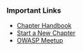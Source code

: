 ### Important Links
* [Chapter Handbook](/www-policy/operational/chapter-handbook-existing)
* [Start a New Chapter](https://owasporg.atlassian.net/servicedesk/customer/portal/7/group/18/create/73)
* [OWASP Meetup](https://owasp.meetup.com)
